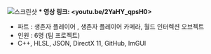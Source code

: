 ![스크린샷](https://github.com/jiheaBaik/DX11_3D_TeamPortfolio_DeadByDaylight/assets/105536725/f4c76281-7b31-426b-8e36-a1ae1a253c7c)
<b>* 영상 링크: <youtu.be/2YaHY_qpsH0></b>
* 파트 : 생존자 플레이어 , 생존자 플레이어 카메라, 월드 인터렉션 오브젝트
* 인원 : 6명 (팀 프로젝트)
* C++, HLSL, JSON, DirectX 11, GitHub, ImGUI

